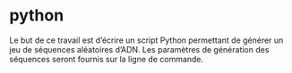 # python
Le but de ce travail est d’écrire un script Python permettant de générer un jeu de séquences aléatoires d’ADN. Les paramètres de génération des séquences seront fournis sur la ligne de commande.
